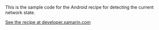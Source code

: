 This is the sample code for the Android recipe for detecting the current network state.

[See the recipe at developer.xamarin.com](http://developer.xamarin.com/recipes/android/networking/networkinfo/detect_network_connection)
